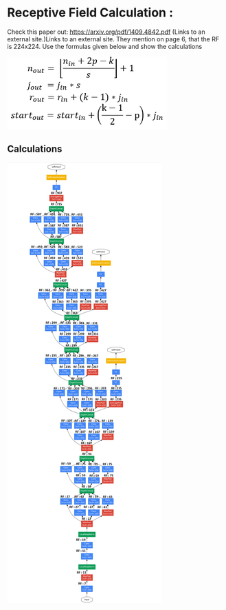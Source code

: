 # Receptive Field Calculation :

Check this paper out: https://arxiv.org/pdf/1409.4842.pdf (Links to an external site.)Links to an external site. They mention on page 6, that the RF is 224x224. Use the formulas given below and show the calculations 

![alt+text](https://github.com/rinazbelhaj/EVA/blob/master/Images/Receptive%20Field%20Calculations.png?raw=true "Formula")

## Calculations

![alt+text](https://github.com/rinazbelhaj/EVA/blob/master/Images/Network.png?raw=true "Formula")
